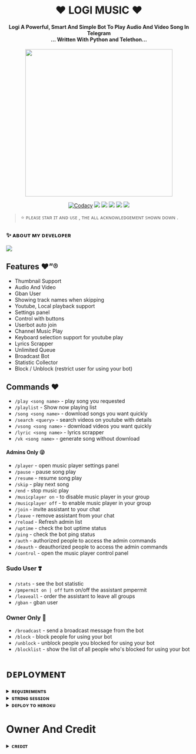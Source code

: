 <h1 align="center"><b>❤️ LOGI MUSIC  ❤️</b></h1>

<h4 align="center">Logi A Powerful, Smart And Simple Bot To Play Audio And Video Song In Telegram<br> ... Written With Python and Telethon...</h4>

<p align="center"><a href="https://t.me/aboutlogesh"><img src="https://media.wired.com/photos/59549ff18e8cc150fa8ec6c2/master/w_1600%2Cc_limit/Logi_RGB-copy.jpg" width="400"></a></p>

<p align="center">
    <a href="https://app.codacy.com/manual/LOGI-LAB/LogiMusic/dashboard"> <img src="https://img.shields.io/codacy/grade/4d58f2a402b54aed8a7d95f7add45a81?color=brightgreen&logo=codacy&logoColor=green&style=for-the-badge" alt="Codacy" /></a>
    <a href="https://github.com/LOGI-LAB/LogiMusic"> <img src="https://img.shields.io/github/repo-size/LOGI-LAB/LogiMusicBot?color=orange&logo=github&logoColor=green&style=for-the-badge" /></a>
    <a href="https://github.com/LOGI-LAB/LogiMusic/commits/prince"> <img src="https://img.shields.io/github/last-commit/LOGI-LAB/LogiMusic?color=brown&logo=github&logoColor=green&style=for-the-badge" /></a>
    <a href="https://github.com/LOGI-LAB/LogiMusic/issues"> <img src="https://img.shields.io/github/issues/LOGI-LAB/LogiMusic?color=blueviolet&logo=github&logoColor=green&style=for-the-badge" /></a>
    <a href="https://github.com/LOGI-LAB/LogiMusic/network/members"> <img src="https://img.shields.io/github/forks/LOGI-LAB/LogiMusic?color=red&logo=github&logoColor=green&style=for-the-badge" /></a>  
    <a href="https://pypi.org/project/Telethon/"> <img src="https://img.shields.io/pypi/v/telethon?color=yellow&label=telethon&logo=python&logoColor=green&style=for-the-badge" /></a>
</p>

> ⭐️ ᴘʟᴇᴀꜱᴇ ꜱᴛᴀʀ ɪᴛ ᴀɴᴅ ᴜꜱᴇ , ᴛʜᴇ ᴀʟʟ ᴀᴄᴋɴᴏᴡʟᴇᴅɢᴇᴍᴇɴᴛ ꜱʜᴏᴡɴ ᴅᴏᴡɴ .

### ✨ ᴀʙᴏᴜᴛ ᴍʏ ᴅᴇᴠᴇʟᴏᴘᴇʀ 

<a href="https://t.me/aboutlogesh"><img src="https://img.shields.io/badge/Telegram-%E1%B4%80%CA%99%E1%B4%8F%E1%B4%9C%E1%B4%9B%20%E1%B4%8D%CA%8F%20%E1%B4%85%E1%B4%87%E1%B4%A0%E1%B4%87%CA%9F%E1%B4%8F%E1%B4%98%E1%B4%87%CA%80-green"></a>

## Features ❤️”®

- Thumbnail Support
- Audio And Video
- Gban User
- Showing track names when skipping
- Youtube, Local playback support
- Settings panel
- Control with buttons
- Userbot auto join
- Channel Music Play
- Keyboard selection support for youtube play
- Lyrics Scrapper
- Unlimited Queue
- Broadcast Bot
- Statistic Collector
- Block / Unblock (restrict user for using your bot)

## Commands ❤️

- `/play <song name>` - play song you requested
- `/playlist` - Show now playing list
- `/song <song name>` - download songs you want quickly
- `/search <query>` - search videos on youtube with details
- `/vsong <song name>` - download videos you want quickly
- `/lyric <song name>` - lyrics scrapper
- `/vk <song name>` - generate song without download

#### Admins Only 😜
- `/player` - open music player settings panel
- `/pause` - pause song play
- `/resume` - resume song play
- `/skip` - play next song
- `/end` - stop music play
- `/musicplayer on` - to disable music player in your group
- `/musicplayer off` - to enable music player in your group
- `/join` - invite assistant to your chat
- `/leave` - remove assistant from your chat
- `/reload` - Refresh admin list
- `/uptime` - check the bot uptime status
- `/ping` - check the bot ping status
- `/auth` - authorized people to access the admin commands
- `/deauth` - deauthorized people to access the admin commands
- `/control` - open the music player control panel

### Sudo User ❣️
- `/stats` - see the bot statistic
- `/pmpermit on | off` turn on/off the assistant pmpermit
- `/leaveall` - order the assistant to leave all groups
- `/gban` - gban user


### Owner Only 🕺
- `/broadcast` - send a broadcast message from the bot
- `/block` - block people for using your bot
- `/unblock` - unblock people you blocked for using your bot
- `/blocklist` - show the list of all people who's blocked for using your bot


# ᴅᴇᴘʟᴏʏᴍᴇɴᴛ


<details>
<summary><b>ʀᴇǫᴜɪʀᴇᴍᴇɴᴛs</b></summary>
<br>
    
- [ᴘʏᴛʜᴏɴ𝟹.𝟿](https://www.python.org/downloads/release/python-390/)
- [ᴛᴇʟᴇɢʀᴀᴍ ᴀᴘɪ ᴋᴇʏ](https://docs.pyrogram.org/intro/setup#api-keys)
- [ᴛᴇʟᴇɢʀᴀᴍ ʙᴏᴛ ᴛᴏᴋᴇɴ](https://t.me/botfather)
- [ᴍᴏɴɢᴏᴅʙ URI](https://telegra.ph/How-To-get-Mongodb-URI-04-06)
- [sᴛʀɪɴɢ sᴇssɪᴏɴ](https://t.me/StringGeneratorRobot)
    
</details>

<details>
<summary><b>sᴛʀɪɴɢ sᴇssɪᴏɴ</b></summary>
<br>
    
> ʏᴏᴜ'ʟʟ ɴᴇᴇᴅ ᴀ ᴀᴘɪ_ɪᴅ & ᴀᴘɪ_ʜᴀsʜ ɪɴ ᴏʀᴅᴇʀ ᴛᴏ ɢᴇɴᴇʀᴀᴛᴇ ᴘʏʀᴏɢʀᴀᴍ sᴇssɪᴏɴ. 
> ᴀʟᴡᴀʏs ʀᴇᴍᴇʙᴇʀ ᴛᴏ ᴜsᴇ ɢᴏᴏᴅ ᴀᴘɪ ᴄᴏᴍʙᴏ ᴇʟsᴇ ʏᴏᴜʀ ᴀᴄᴄᴏᴜɴᴛ ᴄᴏᴜʟᴅ ʙᴇ ᴅᴇʟᴇᴛᴇᴅ.

<h4> ɢᴇɴᴇʀᴀᴛᴇ sᴇssɪᴏɴ ᴠɪᴀ ʀᴇᴘʟ: </h4>    
<p><a href="https://replit.com/@AssadAli/String-Session-Generator"><img src="https://img.shields.io/badge/Generate%20On%20Repl-blueviolet?style=for-the-badge&logo=appveyor" width="200""/></a></p>

<h4> ɢᴇɴᴇʀᴀᴛᴇ sᴇssɪᴏɴ ᴠɪᴀ ᴛᴇʟᴇɢʀᴀᴍ sᴛʀɪɴɢ-ɢᴇɴ ʙᴏᴛ: </h4>    
<p><a href="https://t.me/Pyrogram_String_Bot"><img src="https://img.shields.io/badge/TG%20String%20Gen%20Bot-blueviolet?style=for-the-badge&logo=appveyor" width="200""/></a></p>
    
</details>

<details>
<summary><b>ᴅᴇᴘʟᴏʏ ᴛᴏ ʜᴇʀᴏᴋᴜ</b></summary>
<br>

> ʜᴇʀᴏᴋᴜ ʜᴀs ᴛᴡᴏ ᴠᴀʀs[ ʜᴇʀᴏᴋᴜ_ᴀᴘɪ_ᴋᴇʏ & ʜᴇʀᴏᴋᴜ_ᴀᴘᴘ_ɴᴀᴍᴇ ] ғᴏʀ ᴜᴘᴅᴀᴛᴇʀ ᴛᴏ ᴡᴏʀᴋ. 
> ʙʏ sᴇᴛᴛɪɴɢ ᴛʜᴏsᴇ ᴛᴡᴏ ᴠᴀʀs ʏᴏᴜ ᴄᴀɴ ɢᴇᴛ ʟᴏɢs ᴏғ ʏᴏᴜʀ ʜᴇʀᴏᴋᴜ ᴀᴘᴘ, sᴇᴛ ᴠᴀʀ, ᴇᴅɪᴛ ᴠᴀʀ, ᴅᴇʟᴇᴛᴇ ᴠᴀʀs , ᴄʜᴇᴄᴋ ᴅʏɴᴏ ᴜsᴀɢᴇ ᴀɴᴅ ᴜᴘᴅᴀᴛᴇ ʙᴏᴛ. 
> ᴛʜᴏsᴇ ᴛᴡᴏ ᴠᴀʀs ᴀʀᴇ ɴᴏᴛ ᴍᴀɴᴅᴀᴛᴏʀʏ, ʏᴏᴜ ᴄᴀɴ ʟᴇᴀᴠᴇ ᴛʜᴇᴍ ʙʟᴀɴᴋ ᴛᴏᴏ. 
    
<h4> ᴄʟɪᴄᴋ ᴛʜᴇ ʙᴜᴛᴛᴏɴ ʙᴇʟᴏᴡ ᴛᴏ ᴅᴇᴘʟᴏʏ ʟᴏɢɪ ᴏɴ ʜᴇʀᴏᴋᴜ</h4>    
<p><a href="https://heroku.com/deploy/"><img src="https://img.shields.io/badge/Deploy%20To%20Heroku-red?style=for-the-badge&logo=heroku" width="200"/></a></p>

<details>
<summary><b>ᴅᴇᴘʟᴏʏ ᴛᴏ ʀᴀɪʟᴡᴀʏ</b></summary>
<br>

> ɪɴ ᴛʜɪꜱ ʀᴀɪʟᴡᴀʏ ᴅᴇᴘᴏʟʏ , ʏᴏᴜ ꜰɪʟʟ ᴀʟʟ ᴛʜᴇ ᴠᴀʀɪᴀʙʟᴇꜱ ʀᴇQᴜɪʀᴇᴅ .

<h5> ᴄʟɪᴄᴋ ᴛʜᴇ ʙᴜᴛᴛᴏɴ ʙᴇʟᴏᴡ ᴛᴏ ᴅᴇᴘʟᴏʏ ʟᴏɢɪ ᴏɴ ʀᴀɪʟᴡᴀʏ</h5> 
<p><a href="https://railway.app/new/template?template=https://github.com/LOGI-LAB/LogiMusic&envs=STRING_SESSION,BOT_TOKEN,MUSIC_BOT_NAME,API_ID,API_HASH,OWNER_ID,DURATION_LIMIT,AUTO_LEAVING_ASSISTANT,MONGO_DB_URI,START_IMG_URL,PING_IMG_URL,UPSTREAM_BRANCH,UPSTREAM_REPO,LOG_GROUP_ID,SUPPORT_CHANNEL,SUPPORT_GROUP,GIT_TOKEN"><img src="https://railway.app/button.svg" width="200"/></a></p>

<details>
<summary><b>ᴅᴇᴘʟᴏʏ ᴛᴏ ᴏᴋᴛᴇᴛᴏ</b></summary>
<br>

> ɪɴ ᴏᴋᴛᴇᴛᴏ ᴘʟᴀᴛꜰᴏʀᴍ ʏᴏᴜ ꜰɪʟʟ ᴀʟʟ ᴠᴀʀɪᴀʙʟᴇꜱ ꜱᴏ ꜰɪʟʟ ᴛʜɪꜱ .


<h6> ᴄʟɪᴄᴋ ᴛʜᴇ ʙᴜᴛᴛᴏɴ ʙᴇʟᴏᴡ ᴛᴏ ᴅᴇᴘʟᴏʏ ʟᴏɢɪ ᴏɴ ᴏᴋᴛᴇᴛᴏ</h6>    
<a href="https://cloud.okteto.com/deploy?repository=https://github.com/LOGI-LAB/LogiMusic"><img src="https://img.shields.io/badge/Deploy%20To%20Okteto-informational?style=for-the-badge&logo=Okteto" width="200"/></a>







</details>
</details>
</details>
</details>

# Owner And Credit


<details>
<summary><b>ᴄʀᴇᴅɪᴛ</b></summary>
<br>

## sᴘᴇᴄɪᴀʟ ᴄʀᴇᴅɪᴛ
 
 [ʟᴏɢᴇꜱʜ](https://t.me/aboutlogesh)
- [ᴀsᴀᴅ ᴀʟɪ](https://t.me/Dr_Asad_Ali)
- [ʟᴏɢɪ](https://github.com/logi-lab)



<details>
<summary><b>sᴜᴘᴘᴏʀᴛ</b></summary>
<br>

# ❤️ Support
<a href="https://t.me/logi_channel"><img src="https://img.shields.io/badge/Join-Telegram%20Channel-red.svg?logo=Telegram"></a>
<a href="https://t.me/lgbots"><img src="https://img.shields.io/badge/Join-Telegram%20Group-blue.svg?logo=telegram"></a>

</details>


## ᴀᴄᴋɴᴏᴡʟᴇᴅɢᴇᴍᴇɴᴛs

sᴘᴇᴄɪᴀʟ ᴛʜᴀɴᴋs ᴛᴏ ᴛʜᴇsᴇ ᴀᴍᴀᴢɪɴɢ ᴘʀᴏᴊᴇᴄᴛs/ᴘᴇᴏᴘʟᴇ ᴡʜɪᴄʜ/ᴡʜᴏ ʜᴇʟᴘᴇᴅ ʜᴇʀᴏ ᴍᴜsɪᴄs ʙᴏᴛ:

- [Pyrogram](https://github.com/pyrogram/pyrogram)
- [Py-Tgcalls](https://github.com/pytgcalls/pytgcalls)
- [CallsMusic Team](https://github.com/Callsmusic)
- [TheHamkerCat](https://github.com/TheHamkerCat)
- [Charon Baglari](https://github.com/XCBv021)









